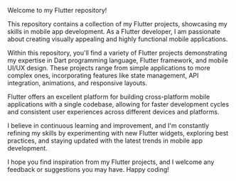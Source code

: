 Welcome to my Flutter repository!

This repository contains a collection of my Flutter projects, showcasing my skills in mobile app development. As a Flutter developer, I am passionate about creating visually appealing and highly functional mobile applications.

Within this repository, you'll find a variety of Flutter projects demonstrating my expertise in Dart programming language, Flutter framework, and mobile UI/UX design. These projects range from simple applications to more complex ones, incorporating features like state management, API integration, animations, and responsive layouts.

Flutter offers an excellent platform for building cross-platform mobile applications with a single codebase, allowing for faster development cycles and consistent user experiences across different devices and platforms.

I believe in continuous learning and improvement, and I'm constantly refining my skills by experimenting with new Flutter widgets, exploring best practices, and staying updated with the latest trends in mobile app development.

I hope you find inspiration from my Flutter projects, and I welcome any feedback or suggestions you may have. Happy coding!

